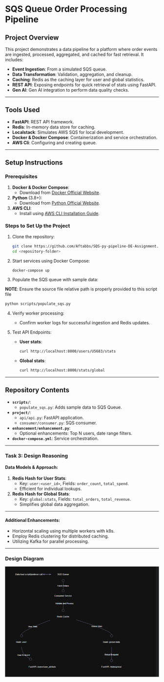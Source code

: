 
# **SQS Queue Order Processing Pipeline**

## **Project Overview**
This project demonstrates a data pipeline for a  platform where order events are ingested, processed, aggregated, and cached for fast retrieval. It includes:
- **Event Ingestion**: From a simulated SQS queue.
- **Data Transformation**: Validation, aggregation, and cleanup.
- **Caching**: Redis as the caching layer for user and global statistics.
- **REST API**: Exposing endpoints for quick retrieval of stats using FastAPI.
- **Gen AI**: Gen AI integration to perform data quality checks.

---

## **Tools Used**
- **FastAPI**: REST API framework.
- **Redis**: In-memory data store for caching.
- **Localstack**: Simulates AWS SQS for local development.
- **Docker & Docker Compose**: Containerization and service orchestration.
- **AWS Cli**: Configuring and creating queue.

---

## **Setup Instructions**
### **Prerequisites**
1. **Docker & Docker Compose**:
   - Download from [Docker Official Website](https://www.docker.com/get-started).
2. **Python** (3.8+):
   - Download from [Python Official Website](https://www.python.org/downloads/).
3. **AWS CLI**:
   - Install using [AWS CLI Installation Guide](https://docs.aws.amazon.com/cli/latest/userguide/getting-started-install.html).

### **Steps to Set Up the Project**
1. Clone the repository:
   ```bash
   git clone https://github.com/Aftabbs/SQS-py-pipeline-DE-Assignment.git
   cd <repository-folder>
   ```

2. Start services using Docker Compose:
   ```bash
   docker-compose up
   ```

3. Populate the SQS queue with sample data:

**NOTE**: Ensure the source file relative path is properly provided  to this script file

   ```bash
   python scripts/populate_sqs.py
   ```

4. Verify worker processing:
   - Confirm worker logs for successful ingestion and Redis updates.

5. Test API Endpoints:
   - **User stats**: 
     ```bash
     curl http://localhost:8000/users/U5683/stats
     ```
   - **Global stats**:
     ```bash
     curl http://localhost:8000/stats/global
     ```


---

## **Repository Contents**
- **`scripts/`**:
  - `populate_sqs.py`: Adds sample data to SQS Queue.
- **`project/`**:
  - `api/api.py`: FastAPI application.
  - `consumer/consumer.py`: SQS consumer.
- **`enhancement/enhancement.py`**:
  - Optional enhancements: Top N users, date range filters.
- **`docker-compose.yml`**: Service orchestration.

---

### **Task 3: Design Reasoning**
#### Data Models & Approach:
1. **Redis Hash for User Stats**:
   - Key: `user:<user_id>`, Fields: `order_count`, `total_spend`.
   - Efficient for individual lookups.
2. **Redis Hash for Global Stats**:
   - Key: `global:stats`, Fields: `total_orders`, `total_revenue`.
   - Simplifies global data aggregation.


---

#### Additional Enhancements:
   - Horizontal scaling using multiple workers with k8s.
   - Employ Redis clustering for distributed caching.
   - Utilizing Kafka for parallel processing.
   

---

### Design Diagram
![alt text](image.png)
